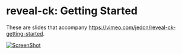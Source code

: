 # reveal-ck: Getting Started

These are slides that accompany
https://vimeo.com/jedcn/reveal-ck-getting-started.

[![ScreenShot](https://raw2.github.com/jedcn/reveal-ck-getting-started/master/reveal-ck-getting-started.png)](https://vimeo.com/jedcn/reveal-ck-getting-started)
